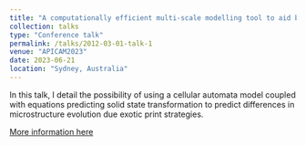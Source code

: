```yaml
---
title: "A computationally efficient multi-scale modelling tool to aid build strategy selection for electron beam melting"
collection: talks
type: "Conference talk"
permalink: /talks/2012-03-01-talk-1
venue: "APICAM2023"
date: 2023-06-21
location: "Sydney, Australia"
---
```


In this talk, I detail the possibility of using a cellular automata model coupled with equations predicting solid state transformation to predict differences in microstructure evolution due exotic print strategies.

[More information here](https://www.apicam2023.com.au/)
